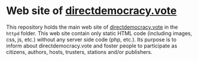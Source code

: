 # Web site of [directdemocracy.vote](https://directdemocracy.vote)

This repository holds the main web site of [directdemocracy.vote](https://directdemocracy.vote) in the `httpd` folder.
This web site contain only static HTML code (including images, css, js, etc.) without any server side code (php, etc.).
Its purpose is to inform about directdemocracy.vote and foster people to participate as citizens, authors, hosts, trusters, stations and/or publishers.
